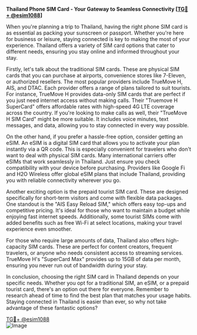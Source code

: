**Thailand Phone SIM Card - Your Gateway to Seamless Connectivity [[TG💪+ @esim1088](https://t.me/s/esim1088)]**

When you're planning a trip to Thailand, having the right phone SIM card is as essential as packing your sunscreen or passport. Whether you're here for business or leisure, staying connected is key to making the most of your experience. Thailand offers a variety of SIM card options that cater to different needs, ensuring you stay online and informed throughout your stay.

Firstly, let's talk about the traditional SIM cards. These are physical SIM cards that you can purchase at airports, convenience stores like 7-Eleven, or authorized resellers. The most popular providers include TrueMove H, AIS, and DTAC. Each provider offers a range of plans tailored to suit tourists. For instance, TrueMove H provides data-only SIM cards that are perfect if you just need internet access without making calls. Their "Truemove H SuperCard" offers affordable rates with high-speed 4G LTE coverage across the country. If you're looking to make calls as well, their "TrueMove H SIM Card" might be more suitable. It includes voice minutes, text messages, and data, allowing you to stay connected in every way possible.

On the other hand, if you prefer a hassle-free option, consider getting an eSIM. An eSIM is a digital SIM card that allows you to activate your plan instantly via a QR code. This is especially convenient for travelers who don't want to deal with physical SIM cards. Many international carriers offer eSIMs that work seamlessly in Thailand. Just ensure you check compatibility with your device before purchasing. Providers like Google Fi and H2O Wireless offer global eSIM plans that include Thailand, providing you with reliable connectivity wherever you go.

Another exciting option is the prepaid tourist SIM card. These are designed specifically for short-term visitors and come with flexible data packages. One standout is the "AIS Easy Reload SIM," which offers easy top-ups and competitive pricing. It's ideal for those who want to maintain a budget while enjoying fast internet speeds. Additionally, some tourist SIMs come with added benefits such as free Wi-Fi at select locations, making your travel experience even smoother.

For those who require large amounts of data, Thailand also offers high-capacity SIM cards. These are perfect for content creators, frequent travelers, or anyone who needs consistent access to streaming services. TrueMove H's "SuperCard Max" provides up to 15GB of data per month, ensuring you never run out of bandwidth during your stay.

In conclusion, choosing the right SIM card in Thailand depends on your specific needs. Whether you opt for a traditional SIM, an eSIM, or a prepaid tourist card, there's an option out there for everyone. Remember to research ahead of time to find the best plan that matches your usage habits. Staying connected in Thailand is easier than ever, so why not take advantage of these fantastic options?

[TG💪+ @esim1088](https://t.me/s/esim1088)  
![Image](https://i.postimg.cc/Y0z9fWf4/image.png)